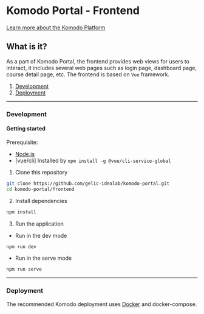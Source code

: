 # Komodo Portal - Frontend

[Learn more about the Komodo Platform](https://github.com/gelic-idealab/komodo-docs)

## What is it?
As a part of Komodo Portal, the frontend provides web views for users to interact, it includes several web pages such as login page, dashboard page, course detail page, etc. The frontend is based on `Vue` framework.

1. [Development](#development)
2. [Deployment](#deployment)

_______________
<a name="development"></a>
### Development
#### Getting started
Prerequisite:
* [Node.js](https://nodejs.org/en/download/)
* [vue/cli] Installed by `npm install -g @vue/cli-service-global`

1. Clone this repository
 ```bash
 git clone https://github.com/gelic-idealab/komodo-portal.git 
 cd komodo-portal/frontend
 ```
2. Install dependencies
```bash
npm install
```
3. Run the application
* Run in the dev mode
```bash
npm run dev
```
* Run in the serve mode
```bash
npm run serve
```

______________
<a name="deployment"></a>
### Deployment
The recommended Komodo deployment uses [Docker](https://www.docker.com/products/container-runtime) and docker-compose.  